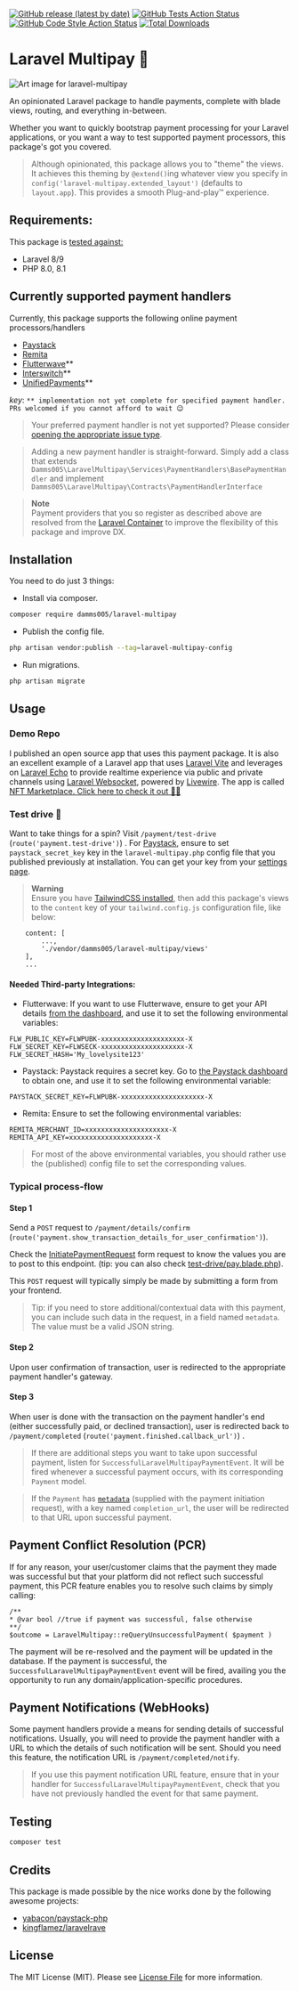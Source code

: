 [![GitHub release (latest by date)](https://img.shields.io/github/v/release/damms005/laravel-multipay)](https://github.com/damms005/laravel-multipay/releases)
[![GitHub Tests Action Status](https://img.shields.io/github/workflow/status/damms005/laravel-multipay/run-tests?label=tests)](https://github.com/damms005/laravel-multipay/actions?query=workflow%3Arun-tests+branch%3Amain)
[![GitHub Code Style Action Status](https://img.shields.io/github/workflow/status/damms005/laravel-multipay/Check%20&%20fix%20styling?label=code%20style)](https://github.com/damms005/laravel-multipay/actions?query=workflow%3A"Check+%26+fix+styling"+branch%3Amain)
[![Total Downloads](https://img.shields.io/packagist/dt/damms005/laravel-multipay.svg?style=flat-square)](https://packagist.org/packages/damms005/laravel-multipay)

# Laravel Multipay 💸

![Art image for laravel-multipay](https://banners.beyondco.de/Laravel%20Multipay.png?theme=light&packageManager=composer+require&packageName=damms005%2Flaravel-multipay&pattern=glamorous&style=style_1&description=An+opinionated+Laravel+package+for+handling+payments%2C+complete+with+blade+views&md=1&showWatermark=1&fontSize=100px&images=cash&widths=350)

An opinionated Laravel package to handle payments, complete with blade views, routing, and everything in-between.

Whether you want to quickly bootstrap payment processing for your Laravel applications, or you want a way to test supported payment processors, this package's got you covered.

> Although opinionated, this package allows you to "theme" the views. It achieves this theming by
> `@extend()`ing whatever view you specify in `config('laravel-multipay.extended_layout')` (defaults to `layout.app`). This provides a smooth Plug-and-play&trade; experience.

## Requirements:
This package is [tested against:](https://github.com/damms005/laravel-multipay/blob/68731735d50a18f6b8531cb107e63fed5151d0b8/.github/workflows/run-tests.yml#L16-L17)
- Laravel 8/9
- PHP 8.0, 8.1

## Currently supported payment handlers

Currently, this package supports the following online payment processors/handlers

-   [Paystack](https://paystack.com)
-   [Remita](http://remita.net)
-   [Flutterwave](https://flutterwave.com)**
-   [Interswitch](https://www.interswitchgroup.com)**
-   [UnifiedPayments](https://unifiedpayments.com)**

_key_:
`** implementation not yet complete for specified payment handler. PRs welcomed if you cannot afford to wait 😉`

> Your preferred payment handler is not yet supported? Please consider [opening the appropriate issue type](https://github.com/damms005/laravel-multipay/issues/new?assignees=&labels=&template=addition-of-new-payment-handler.md&title=Addition+of+new+payment+handler+-+%5Bpayment+handler+name+here%5D).

> Adding a new payment handler is straight-forward. Simply add a class that extends `Damms005\LaravelMultipay\Services\PaymentHandlers\BasePaymentHandler`  and implement `Damms005\LaravelMultipay\Contracts\PaymentHandlerInterface`

> **Note** <br />
> Payment providers that you so register as described above are resolved from the [Laravel Container](https://laravel.com/docs/9.x/container) to improve the flexibility of this package and improve DX.

## Installation

You need to do just 3 things:

- Install via composer.

```bash
composer require damms005/laravel-multipay
```

- Publish the config file.

```bash
php artisan vendor:publish --tag=laravel-multipay-config
```

- Run migrations.

```
php artisan migrate
```

## Usage

### Demo Repo
I published an open source app that uses this payment package. It is also an excellent example of a Laravel app that uses [Laravel Vite](https://laravel.com/docs/9.x/vite#main-content) and leverages on [Laravel Echo](https://laravel.com/docs/9.x/broadcasting#client-side-installation) to provide realtime experience via public and private channels using [Laravel Websocket](https://beyondco.de/docs/laravel-websockets), powered by [Livewire](https://laravel-livewire.com/docs). The app is called [NFT Marketplace. Click here to check it out ✌🏼](https://github.com/damms005/nft-marketplace-l9)

### Test drive 🚀

Want to take things for a spin? Visit `/payment/test-drive` (`route('payment.test-drive')`) .
For [Paystack](https://paystack.com), ensure to set `paystack_secret_key` key in the `laravel-multipay.php` config file that you published previously at installation. You can get your key from your [settings page](https://dashboard.paystack.co/#/settings/developer).

> **Warning** <br />
> Ensure you have [TailwindCSS installed](https://tailwindcss.com/docs/installation), then add this package's views to the `content` key of your `tailwind.config.js` configuration file, like below:
```
    content: [
        ...,
        './vendor/damms005/laravel-multipay/views'
    ],
    ...
```

#### Needed Third-party Integrations:

-   Flutterwave: If you want to use Flutterwave, ensure to get your API details [from the dashboard](https://dashboard.flutterwave.com/dashboard/settings/apis), and use it to set the following environmental variables:

```
FLW_PUBLIC_KEY=FLWPUBK-xxxxxxxxxxxxxxxxxxxxx-X
FLW_SECRET_KEY=FLWSECK-xxxxxxxxxxxxxxxxxxxxx-X
FLW_SECRET_HASH='My_lovelysite123'
```

-   Paystack: Paystack requires a secret key. Go to [the Paystack dashboard](https://dashboard.paystack.co/#/settings/developer) to obtain one, and use it to set the following environmental variable:

```
PAYSTACK_SECRET_KEY=FLWPUBK-xxxxxxxxxxxxxxxxxxxxx-X
```

-   Remita: Ensure to set the following environmental variables:

```
REMITA_MERCHANT_ID=xxxxxxxxxxxxxxxxxxxxx-X
REMITA_API_KEY=xxxxxxxxxxxxxxxxxxxxx-X
```

> For most of the above environmental variables, you should rather use the (published) config file to set the corresponding values.

### Typical process-flow

#### Step 1

Send a `POST` request to `/payment/details/confirm` (`route('payment.show_transaction_details_for_user_confirmation')`).

Check the [InitiatePaymentRequest](src/Http/Requests/InitiatePaymentRequest.php#L28) form request to know the values you are to post to this endpoint. (tip: you can also check [test-drive/pay.blade.php](views/test-drive/pay.blade.php)).

This `POST` request will typically simply be made by submitting a form from your frontend.

> Tip: if you need to store additional/contextual data with this payment, you can include such data in the request, in a field named `metadata`. The value must be a valid JSON string.

#### Step 2

Upon user confirmation of transaction, user is redirected to the appropriate payment handler's gateway.

#### Step 3

When user is done with the transaction on the payment handler's end (either successfully paid, or declined transaction), user is redirected
back to `/payment/completed` (`route('payment.finished.callback_url')`) .

> If there are additional steps you want to take upon successful payment, listen for `SuccessfulLaravelMultipayPaymentEvent`. It will be fired whenever a successful payment occurs, with its corresponding `Payment` model.

> If the `Payment` has [`metadata`](#step-1) (supplied with the payment initiation request), with a key named `completion_url`, the user will be redirected to that URL upon successful payment.

## Payment Conflict Resolution (PCR)

If for any reason, your user/customer claims that the payment they made was successful but that your platform did not reflect such successful payment, this PCR feature enables you to resolve such claims by simply calling:

```
/**
* @var bool //true if payment was successful, false otherwise
**/
$outcome = LaravelMultipay::reQueryUnsuccessfulPayment( $payment )
```

The payment will be re-resolved and the payment will be updated in the database. If the payment is successful, the `SuccessfulLaravelMultipayPaymentEvent` event will be fired, availing you the opportunity to run any domain/application-specific procedures.

## Payment Notifications (WebHooks)
Some payment handlers provide a means for sending details of successful notifications. Usually, you will need to provide the payment handler with a URL to which the details of such notification will be sent. Should you need this feature, the notification URL is `/payment/completed/notify`.

> If you use this payment notification URL feature, ensure that in your handler for `SuccessfulLaravelMultipayPaymentEvent`, check that you have not previously handled the event for that same payment.

## Testing

```bash
composer test
```

## Credits

This package is made possible by the nice works done by the following awesome projects:

-   [yabacon/paystack-php](https://github.com/yabacon/paystack-php)
-   [kingflamez/laravelrave](https://github.com/kingflamez/laravelrave)

## License

The MIT License (MIT). Please see [License File](LICENSE.md) for more information.
